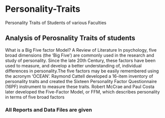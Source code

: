 # Personality-Traits
Personality Traits of Students of various Faculties

## Analysis of Perosnality Traits of students 
 
 What is a Big Five factor Model?
A Review of Literature
         In psychology, five broad dimensions (the ‘Big Five’) are commonly used in the research and study of
personality.
         Since the late 20th Century, these factors have been used to measure, and develop a better understanding
of, individual differences in personality.The five factors may be easily remembered using the acronym ‘OCEAN’.
Raymond Cattell developed a 16-item inventory of personality traits and created the Sixteen Personality Factor
Questionnaire (16PF) instrument to measure these traits.
                               Robert McCrae and Paul Costa later developed the Five-Factor Model, or FFM, which describes
personality in terms of five broad factors




 ### All Reports and Data Files are given 


